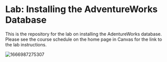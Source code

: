 # Lab: Installing the AdventureWorks Database
This is the repository for the lab on installing the AdentureWorks database. Please see the course schedule on the home page in Canvas for the link to the lab instructions.

![1666987275307](https://user-images.githubusercontent.com/25848438/200747667-d4531a5c-2aef-4690-a1c4-246edbe80bd4.jpeg)

 



